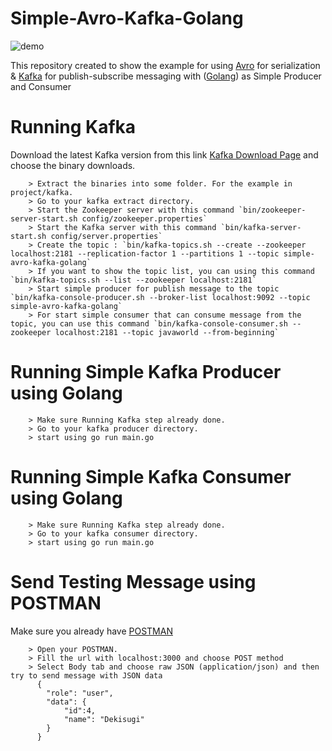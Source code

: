 # Simple-Avro-Kafka-Golang

![demo](simple-avro-kafka-golang-demo.gif)

This repository created to show the example for using [Avro](https://avro.apache.org/) for serialization & [Kafka](http://kafka.apache.org/) for publish-subscribe messaging with ([Golang](https://golang.org/)) as Simple Producer and Consumer

# Running Kafka
Download the latest Kafka version from this link [Kafka Download Page](http://kafka.apache.org/downloads.html) and choose the binary downloads.

	    > Extract the binaries into some folder. For the example in project/kafka.
		> Go to your kafka extract directory.
        > Start the Zookeeper server with this command `bin/zookeeper-server-start.sh config/zookeeper.properties`
        > Start the Kafka server with this command `bin/kafka-server-start.sh config/server.properties`
        > Create the topic : `bin/kafka-topics.sh --create --zookeeper localhost:2181 --replication-factor 1 --partitions 1 --topic simple-avro-kafka-golang`
        > If you want to show the topic list, you can using this command `bin/kafka-topics.sh --list --zookeeper localhost:2181`
        > Start simple producer for publish message to the topic `bin/kafka-console-producer.sh --broker-list localhost:9092 --topic simple-avro-kafka-golang`
        > For start simple consumer that can consume message from the topic, you can use this command `bin/kafka-console-consumer.sh --zookeeper localhost:2181 --topic javaworld --from-beginning`
        

# Running Simple Kafka Producer using Golang

	    > Make sure Running Kafka step already done.
        > Go to your kafka producer directory.
        > start using go run main.go
		
		
# Running Simple Kafka Consumer using Golang

	    > Make sure Running Kafka step already done.
		> Go to your kafka consumer directory.
		> start using go run main.go
		
# Send Testing Message using POSTMAN
Make sure you already have [POSTMAN](https://www.getpostman.com/)

	    > Open your POSTMAN.
		> Fill the url with localhost:3000 and choose POST method
		> Select Body tab and choose raw JSON (application/json) and then try to send message with JSON data
		  {
          	"role": "user",
          	"data": {
          		"id":4,
          		"name": "Dekisugi"
          	}
          }
